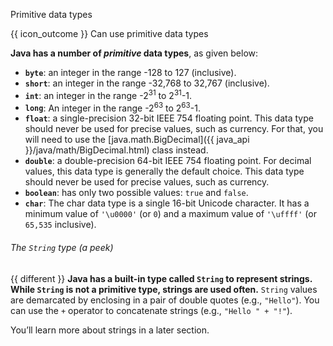 <span id="title">Primitive data types</span>

<span id="prereqs"></span>

<span id="outcomes">{{ icon_outcome }} Can use primitive data types</span>

<div id="body">

**Java has a number of _primitive_ data types**, as given below:
* **`byte`**: an integer in the range -128 to 127 (inclusive).
* **`short`**: an integer in the range -32,768 to 32,767 (inclusive).
* **`int`**: an integer in the range -2<sup>31</sup> to 2<sup>31</sup>-1.
* **`long`**: An integer in the range -2<sup>63</sup> to 2<sup>63</sup>-1.
* **`float`**: a single-precision 32-bit IEEE 754 floating point. This data type should never be used for precise values, such as currency. For that, you will need to use the [java.math.BigDecimal]({{ java_api }}/java/math/BigDecimal.html) class instead.
* **`double`**: a double-precision 64-bit IEEE 754 floating point. For decimal values, this data type is generally the default choice. This data type should never be used for precise values, such as currency.
* **`boolean`**: has only two possible values: `true` and `false`.
* **`char`**: The char data type is a single 16-bit Unicode character. It has a minimum value of `'\u0000'` (or `0`) and a maximum value of `'\uffff'` (or `65,535` inclusive).


###### The `String` type (a peek)

{{ different }} **Java has a built-in type called `String` to represent strings. While `String` is not a primitive type, strings are used often.** `String` values are demarcated by enclosing in a pair of double quotes (e.g., `"Hello"`). You can use the `+` operator to concatenate strings (e.g., `"Hello " + "!"`).

You’ll learn more about strings in a later section.


</div>

<div id="extras">
<include src="resourcesPanel.md" boilerplate/>
</div>
